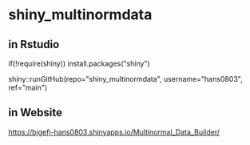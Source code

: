 # shiny_multinormdata

## in Rstudio

if(!require(shiny)) install.packages("shiny")

shiny::runGitHub(repo="shiny_multinormdata", username="hans0803", ref="main")

## in Website

 https://bjgefj-hans0803.shinyapps.io/Multinormal_Data_Builder/
